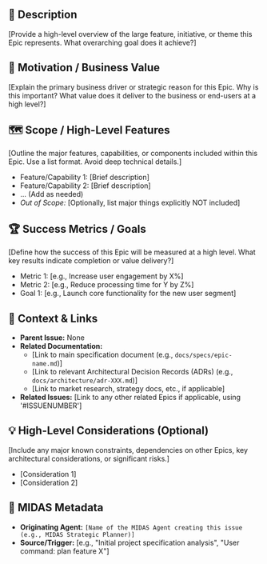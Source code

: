 <!--
MIDAS Epic Issue Template
========================
Instructions for Agent (e.g., MIDAS Strategic Planner):
- Replace placeholders like '[ ]' with specific information.
- Focus on the high-level strategic goal, business value, and major features.
- Keep details high-level; decomposition happens in Stories.
- Ensure links to overarching strategy or core documentation are included if available.
- Use Markdown formatting appropriately.
- The title MUST start with "[EPIC] ".
-->

## 🎯 Description

[Provide a high-level overview of the large feature, initiative, or theme this Epic represents. What overarching goal does it achieve?]

## 🤔 Motivation / Business Value

[Explain the primary business driver or strategic reason for this Epic. Why is this important? What value does it deliver to the business or end-users at a high level?]

## 🗺️ Scope / High-Level Features

[Outline the major features, capabilities, or components included within this Epic. Use a list format. Avoid deep technical details.]

*   Feature/Capability 1: [Brief description]
*   Feature/Capability 2: [Brief description]
*   ... (Add as needed)
*   *Out of Scope:* [Optionally, list major things explicitly NOT included]

## 🏆 Success Metrics / Goals

[Define how the success of this Epic will be measured at a high level. What key results indicate completion or value delivery?]

*   Metric 1: [e.g., Increase user engagement by X%]
*   Metric 2: [e.g., Reduce processing time for Y by Z%]
*   Goal 1: [e.g., Launch core functionality for the new user segment]

## 🔗 Context & Links

*   **Parent Issue:** None
*   **Related Documentation:**
    *   [Link to main specification document (e.g., `docs/specs/epic-name.md`)]
    *   [Link to relevant Architectural Decision Records (ADRs) (e.g., `docs/architecture/adr-XXX.md`)]
    *   [Link to market research, strategy docs, etc., if applicable]
*   **Related Issues:** [Link to any other related Epics if applicable, using '#ISSUENUMBER']

## 💡 High-Level Considerations (Optional)

[Include any major known constraints, dependencies on other Epics, key architectural considerations, or significant risks.]

*   [Consideration 1]
*   [Consideration 2]

## 🤖 MIDAS Metadata

*   **Originating Agent:** `[Name of the MIDAS Agent creating this issue (e.g., MIDAS Strategic Planner)]`
*   **Source/Trigger:** [e.g., "Initial project specification analysis", "User command: plan feature X"]